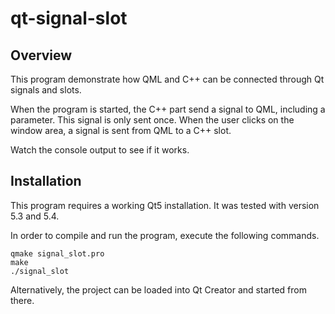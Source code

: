 qt-signal-slot
==============

Overview
--------

This program demonstrate how QML and C++ can be connected through Qt signals
and slots.

When the program is started, the C++ part send a signal to QML, including a
parameter. This signal is only sent once. When the user clicks on the window
area, a signal is sent from QML to a C++ slot.

Watch the console output to see if it works.

Installation
------------

This program requires a working Qt5 installation. It was tested with version 5.3 and 5.4.

In order to compile and run the program, execute the following commands.

~~~
qmake signal_slot.pro
make
./signal_slot
~~~

Alternatively, the project can be loaded into Qt Creator and started from there.
